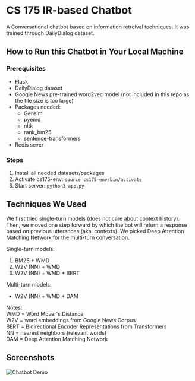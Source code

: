 # CS 175 IR-based Chatbot
A Conversational chatbot based on information retreival techniques. It was trained through DailyDialog dataset.

## How to Run this Chatbot in Your Local Machine
### Prerequisites
* Flask
* DailyDialog dataset
* Google News pre-trained word2vec model (not included in this repo as the file size is too large)
* Packages needed: 
    * Gensim
    * pyemd
    * nltk
    * rank_bm25
    * sentence-transformers
* Redis sever

### Steps
1. Install all needed datasets/packages
2. Activate cs175-env: `source cs175-env/bin/activate`
3. Start server: `python3 app.py`

## Techniques We Used
We first tried single-turn models (does not care about context history). Then, we moved one step forward by which the bot will return a response based on previous utterances (aka. contexts). We picked Deep Attention Matching Network for the multi-turn conversation.

Single-turn models:
1. BM25 + WMD
2. W2V (NN) + WMD
3. W2V (NN) + WMD + BERT

Multi-turn models:
* W2V (NN) + WMD + DAM

Notes: <br/>
WMD = Word Mover's Distance <br/>
W2V = word embeddings from Google News Corpus <br/>
BERT = Bidirectional Encoder Representations from Transformers <br/>
NN = nearest neighbors (relevant words) <br/>
DAM = Deep Attention Matching Network <br/>

## Screenshots

<img src='https://i.imgur.com/RFidJt1.png' title='chatbot-demo' width='' alt='Chatbot Demo' />